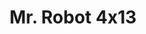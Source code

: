 ---
layout: episodio
title: "Mr. Robot 4x13"
url_serie_padre: 'mr-robot-temporada-4'
category: 'series'
capitulo: 'yes'
anio: '2019'
prev: 'capitulo-12'
proximo: ''
sandbox: allow-same-origin allow-forms
idioma: 'Subtitulado'
calidad: 'Full HD'
subtitulo: 'si'
reproductor: fembed
image_banner: 'https://res.cloudinary.com/imbriitneysam/image/upload/v1546988735/robot3-banner-min.jpg'
reproductores: ["https://upstream.to/embed-970bpv43vmpi.html","https://gounlimited.to/embed-7i4hhxeb5d98.html"]
tags:
- Drama
---